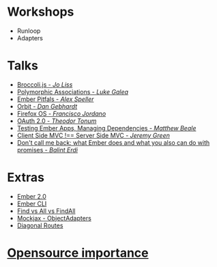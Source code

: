 # Workshops
* Runloop
* Adapters

# Talks

* [Broccoli.js - *Jo Liss*](talks.md#broccolijs)
* [Polymorphic Associations - *Luke Galea*](talks.md#polymorphic-associations)
* [Ember Pitfals - *Alex Speller*](talks.md#ember-pitfals)
* [Orbit - *Dan Gebhardt*](talks.md#orbit)
* [Firefox OS - *Francisco Jordano*](talks.md#firefox-os)
* [OAuth 2.0 - *Theodor Tonum*](talks.md#oauth-20)
* [Testing Ember Apps, Managing Dependencies - *Matthew Beale*](talks.md#testing-ember-apps-managing-dependencies)
* [Client Side MVC !== Server Side MVC - *Jeremy Green*](talks.md#client-side-mvc--server-side-mvc)
* [Don't call me back: what Ember does and what you also can do with promises - *Balint Erdi*](talks.md#dont-call-me-back-what-ember-does-and-what-you-also-can-do-with-promises)



# Extras

* [Ember 2.0](extras.md#ember-20)
* [Ember CLI](extras.md#ember-cli)
* [Find vs All vs FindAll](extras.md#find-vs-all-vs-findall)
* [Mockjax - ObjectAdapters](extras.md#mockjax---objectadapters)
* [Diagonal Routes](extras.md#diagonal-routes)

# [Opensource importance](open-source-importance.md)
